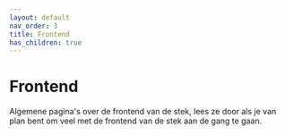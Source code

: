 ```yaml
---
layout: default
nav_order: 3
title: Frontend
has_children: true
---
```


# Frontend

Algemene pagina's over de frontend van de stek, lees ze door als je van plan bent om veel met de frontend van de stek aan de gang te gaan.
